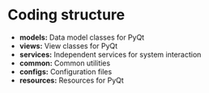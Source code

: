 # Coding structure

- **models:** Data model classes for PyQt
- **views:** View classes for PyQt
- **services:** Independent services for system interaction
- **common:** Common utilities
- **configs:** Configuration files
- **resources:** Resources for PyQt
